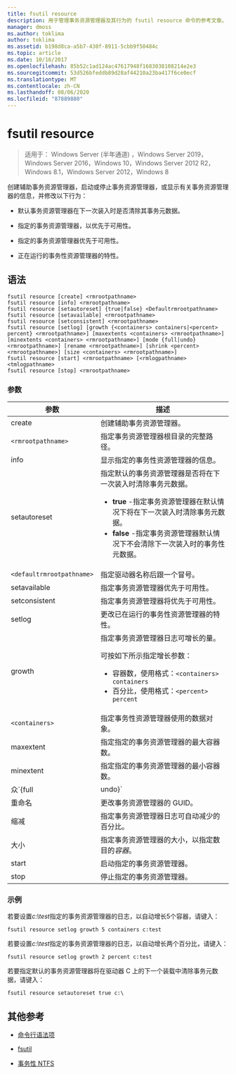 ```yaml
---
title: fsutil resource
description: 用于管理事务资源管理器及其行为的 fsutil resource 命令的参考文章。
manager: dmoss
ms.author: toklima
author: toklima
ms.assetid: b198d8ca-a5b7-430f-8911-5cbb9f50484c
ms.topic: article
ms.date: 10/16/2017
ms.openlocfilehash: 85b52c1ad124ac47617948f1683038108214e2e3
ms.sourcegitcommit: 53d526bfeddb89d28af44210a23ba417f6ce0ecf
ms.translationtype: MT
ms.contentlocale: zh-CN
ms.lasthandoff: 08/06/2020
ms.locfileid: "87889880"
---
```

# <a name="fsutil-resource"></a>fsutil resource

> 适用于： Windows Server (半年通道) ，Windows Server 2019，Windows Server 2016，Windows 10，Windows Server 2012 R2，Windows 8.1，Windows Server 2012，Windows 8

创建辅助事务资源管理器，启动或停止事务资源管理器，或显示有关事务资源管理器的信息，并修改以下行为：

- 默认事务资源管理器在下一次装入时是否清除其事务元数据。

- 指定的事务资源管理器，以优先于可用性。

- 指定的事务资源管理器优先于可用性。

- 正在运行的事务性资源管理器的特性。

## <a name="syntax"></a>语法

```
fsutil resource [create] <rmrootpathname>
fsutil resource [info] <rmrootpathname>
fsutil resource [setautoreset] {true|false} <Defaultrmrootpathname>
fsutil resource [setavailable] <rmrootpathname>
fsutil resource [setconsistent] <rmrootpathname>
fsutil resource [setlog] [growth {<containers> containers|<percent> percent} <rmrootpathname>] [maxextents <containers> <rmrootpathname>] [minextents <containers> <rmrootpathname>] [mode {full|undo} <rmrootpathname>] [rename <rmrootpathname>] [shrink <percent> <rmrootpathname>] [size <containers> <rmrootpathname>]
fsutil resource [start] <rmrootpathname> [<rmlogpathname> <tmlogpathname>
fsutil resource [stop] <rmrootpathname>
```

### <a name="parameters"></a>参数

| 参数 | 描述 |
| --------- | ----------- |
| create | 创建辅助事务资源管理器。 |
| `<rmrootpathname>` | 指定事务资源管理器根目录的完整路径。 |
| info | 显示指定的事务性资源管理器的信息。 |
| setautoreset | 指定默认的事务资源管理器是否将在下一次装入时清除事务元数据。<ul><li>**true** -指定事务资源管理器在默认情况下将在下一次装入时清除事务元数据。</li><li>**false** -指定事务资源管理器默认情况下不会清除下一次装入时的事务性元数据。 |
| `<defaultrmrootpathname>` | 指定驱动器名称后跟一个冒号。 |
| setavailable | 指定事务资源管理器优先于可用性。 |
| setconsistent | 指定事务资源管理器将优先于可用性。 |
| setlog | 更改已在运行的事务性资源管理器的特性。 |
| growth | 指定事务资源管理器日志可增长的量。<p>可按如下所示指定增长参数：<ul><li>容器数，使用格式：`<containers> containers`</li><li>百分比，使用格式：`<percent> percent`</li></ul> |
| `<containers>` | 指定事务性资源管理器使用的数据对象。 |
| maxextent | 指定指定的事务资源管理器的最大容器数。 |
| minextent | 指定指定的事务资源管理器的最小容器数。 |
| 众`{full|undo}` | 指定是记录所有事务 (**完全**) 还是只记录回滚的事件 (**undo**) 。 |
| 重命名 | 更改事务资源管理器的 GUID。 |
| 缩减 | 指定事务资源管理器日志可自动减少的百分比。 |
| 大小 | 指定事务资源管理器的大小，以指定数目的*容器*。 |
| start | 启动指定的事务资源管理器。 |
| stop | 停止指定的事务资源管理器。 |

### <a name="examples"></a>示例

若要设置*c:\test*指定的事务资源管理器的日志，以自动增长5个容器，请键入：

```
fsutil resource setlog growth 5 containers c:test
```

若要设置*c:\test*指定的事务资源管理器的日志，以自动增长两个百分比，请键入：

```
fsutil resource setlog growth 2 percent c:test
```

若要指定默认的事务资源管理器将在驱动器 C 上的下一个装载中清除事务元数据，请键入：

```
fsutil resource setautoreset true c:\
```

## <a name="additional-references"></a>其他参考

- [命令行语法项](command-line-syntax-key.md)

- [fsutil](fsutil.md)

- [事务性 NTFS](/previous-versions/windows/it-pro/windows-server-2008-r2-and-2008/cc730726(v=ws.10))
